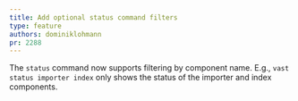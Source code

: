 ```yaml
---
title: Add optional status command filters
type: feature
authors: dominiklohmann
pr: 2288
---
```


The `status` command now supports filtering by component name. E.g.,
`vast status importer index` only shows the status of the importer and
index components.
